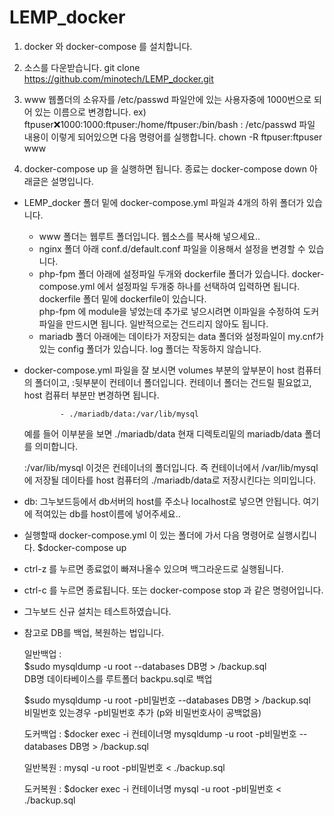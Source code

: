 # LEMP_docker

1. docker 와 docker-compose 를 설치합니다.

2. 소스를 다운받습니다. git clone https://github.com/minotech/LEMP_docker.git 

3. www 웹폴더의 소유자를 /etc/passwd 파일안에 있는 사용자중에 1000번으로 되어 있는 이름으로 변경합니다. 
  ex) ftpuser:x:1000:1000:ftpuser:/home/ftpuser:/bin/bash : /etc/passwd 파일 내용이 이렇게 되어있으면 다음 명령어를 실행합니다.
  chown -R ftpuser:ftpuser www
  
4. docker-compose up 을 실행하면 됩니다. 종료는 docker-compose down  아래글은 설명입니다.  


* LEMP_docker 폴더 밑에 docker-compose.yml 파일과 4개의 하위 폴더가 있습니다.

   - www 폴더는 웹루트 폴더입니다. 웹소스를 복사해 넣으세요..
   - nginx 폴더 아래 conf.d/default.conf 파일을 이용해서 설정을 변경할 수 있습니다. 
   - php-fpm 폴더 아래에 설정파일 두개와 dockerfile 폴더가 있습니다. 
     docker-compose.yml 에서 설정파일 두개중 하나를 선택하여 입력하면 됩니다.
     dockerfile 폴더 밑에 dockerfile이 있습니다.  
     php-fpm 에 module을 넣었는데 추가로 넣으시려면 이파일을 수정하여 도커파일을 만드시면 됩니다. 일반적으로는 건드리지 않아도 됩니다.
   - mariadb 폴더 아래에는 데이타가 저장되는 data 폴더와 설정파일이 my.cnf가 있는 config 폴더가 있습니다.
     log 폴더는 작동하지 않습니다.
     
* docker-compose.yml 파일을 잘 보시면 volumes 부분의 앞부분이 host 컴퓨터의 폴더이고, :뒷부분이 컨테이너 폴더입니다.
   컨테이너 폴더는 건드릴 필요없고, host 컴퓨터 부분만 변경하면 됩니다. 

  
              - ./mariadb/data:/var/lib/mysql
              
  예를 들어 이부분을 보면 ./mariadb/data 현재 디렉토리밑의 mariadb/data 폴더를 의미합니다. 
  
  :/var/lib/mysql 이것은 컨테이너의 폴더입니다.
  즉 컨테이너에서 /var/lib/mysql에 저장될 데이타를 
  host 컴퓨터의 ./mariadb/data로 저장시킨다는 의미입니다.
  
* db: 그누보드등에서 db서버의 host를 주소나 localhost로 넣으면 안됩니다. 여기에 적여있는 db를 host이름에 넣어주세요..

* 실행할때 docker-compose.yml 이 있는 폴더에 가서 다음 명령어로 실행시킵니다.
    $docker-compose up 

* ctrl-z 를 누르면 종료없이 빠져나올수 있으며 백그라운드로 실행됩니다.

* ctrl-c 를 누르면 종료됩니다. 또는 docker-compose stop 과 같은 명령어입니다.

* 그누보드 신규 설치는 테스트하였습니다.
    
   
* 참고로 DB를 백업, 복원하는 법입니다.

   일반백업 :    
   $sudo mysqldump -u root --databases DB명 > /backup.sql      
   DB명 데이타베이스를 루트폴더 backpu.sql로 백업 
   
   $sudo mysqldump -u root -p비밀번호 --databases DB명 > /backup.sql   
   비밀번호 있는경우 -p비밀번호 추가 (p와 비밀번호사이 공백없음)

   도커백업 : 
   $docker exec -i 컨테이너명  mysqldump -u root -p비밀번호  --databases DB명 > /backup.sql 
   
   일반복원 : 
   mysql -u root -p비밀번호  < ./backup.sql
   
   도커복원 : 
   $docker exec -i 컨테이너명  mysql -u root -p비밀번호  < ./backup.sql

